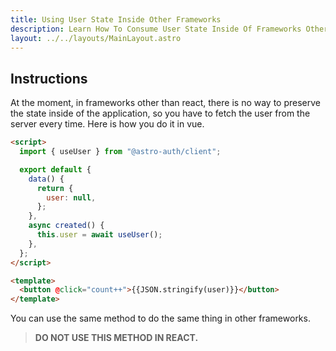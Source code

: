 ```yaml
---
title: Using User State Inside Other Frameworks
description: Learn How To Consume User State Inside Of Frameworks Other Than React
layout: ../../layouts/MainLayout.astro
---
```


## Instructions

At the moment, in frameworks other than react, there is no way to preserve the state inside of the application, so you have to fetch the user from the server every time. Here is how you do it in vue.

```html
<script>
  import { useUser } from "@astro-auth/client";

  export default {
    data() {
      return {
        user: null,
      };
    },
    async created() {
      this.user = await useUser();
    },
  };
</script>

<template>
  <button @click="count++">{{JSON.stringify(user)}}</button>
</template>
```

You can use the same method to do the same thing in other frameworks.

> **DO NOT USE THIS METHOD IN REACT.**
